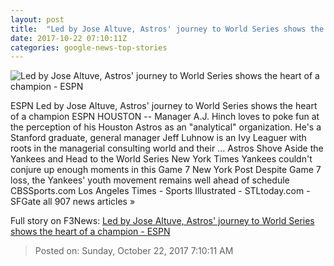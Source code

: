 ```yaml
---
layout: post
title:  "Led by Jose Altuve, Astros' journey to World Series shows the heart of a champion - ESPN"
date: 2017-10-22 07:10:11Z
categories: google-news-top-stories
---
```


![Led by Jose Altuve, Astros' journey to World Series shows the heart of a champion - ESPN](http://a3.espncdn.com/combiner/i?img=%2Fphoto%2F2017%2F1021%2Fr277560_1296x729_16%2D9.jpg)

ESPN Led by Jose Altuve, Astros' journey to World Series shows the heart of a champion ESPN HOUSTON -- Manager A.J. Hinch loves to poke fun at the perception of his Houston Astros as an "analytical" organization. He's a Stanford graduate, general manager Jeff Luhnow is an Ivy Leaguer with roots in the managerial consulting world and their ... Astros Shove Aside the Yankees and Head to the World Series New York Times Yankees couldn't conjure up enough moments in this Game 7 New York Post Despite Game 7 loss, the Yankees' youth movement remains well ahead of schedule CBSSports.com Los Angeles Times - Sports Illustrated - STLtoday.com - SFGate all 907 news articles »


Full story on F3News: [Led by Jose Altuve, Astros' journey to World Series shows the heart of a champion - ESPN](http://www.f3nws.com/n/WqxpxB)

> Posted on: Sunday, October 22, 2017 7:10:11 AM

